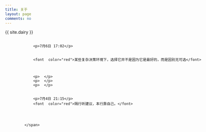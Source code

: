 ```yaml
---
title: 关于
layout: page
comments: no
---
```


{{ site.dairy }}



<div class="panel-body" style="height: 400px; width: 708px; overflow-y:scroll">
	<div style="border: 1px  #000000; width: 90%; margin: 0 auto;">
		<span>

			<p>7月6日 17:02</p>


			<font  color="red">某些复杂决策环境下，选择它并不是因为它是最好的，而是因别无可选</font>



			<p>  </p>
			<p>  </p>
			<p>  </p>


			<p>7月4日 21:15</p>
			<font  color="red">隔行听建议，本行靠自己。</font>




		</span>